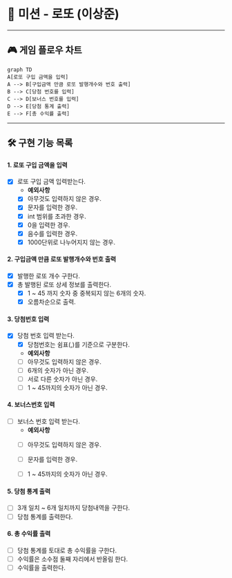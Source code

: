 # 🎰︎ 미션 - 로또 (이상준)

---

## 🎮 게임 플로우 차트
```mermaid
graph TD
A[로또 구입 금액을 입력]
A --> B[구입금액 만큼 로또 발행개수와 번호 출력]
B --> C[당첨 번호를 입력]
C --> D[보너스 번호를 입력]
D --> E[당첨 통계 출력]
E --> F[총 수익률 출력]
```

---

## 🛠 구현 기능 목록
#### 1. 로또 구입 금액을 입력
- [x] 로또 구입 금액 입력받는다.
  - **예외사항**
  - [x] 아무것도 입력하지 않은 경우.
  - [x] 문자를 입력한 경우.
  - [x] int 범위를 초과한 경우.
  - [x] 0을 입력한 경우.
  - [x] 음수를 입력한 경우.
  - [x] 1000단위로 나누어지지 않는 경우.

#### 2. 구입금액 만큼 로또 발행개수와 번호 출력
- [x] 발행한 로또 개수 구한다.
- [x] 총 발행된 로또 상세 정보를 출력한다.
  - [x] 1 ~ 45 까지 숫자 중 중복되지 않는 6개의 숫자.
  - [x] 오름차순으로 출력.

#### 3. 당첨번호 입력
- [x] 당첨 번호 입력 받는다.
  - [x] 당첨번호는 쉼표(,)를 기준으로 구분한다.
  - **예외사항**
  - [ ] 아무것도 입력하지 않은 경우.
  - [ ] 6개의 숫자가 아닌 경우.
  - [ ] 서로 다른 숫자가 아닌 경우.
  - [ ] 1 ~ 45까지의 숫자가 아닌 경우.

#### 4. 보너스번호 입력
- [ ] 보너스 번호 입력 받는다.
  - **예외사항**
  - [ ] 아무것도 입력하지 않은 경우.
  - [ ] 문자를 입력한 경우.
  - [ ] 1 ~ 45까지의 숫자가 아닌 경우.


#### 5. 당첨 통계 출력
- [ ] 3개 일치 ~ 6개 일치까지 당첨내역을 구한다.
- [ ] 당첨 통계를 출력한다.

#### 6. 총 수익률 출력
- [ ] 당첨 통계를 토대로 총 수익률을 구한다.
- [ ] 수익률은 소수점 둘째 자리에서 반올림 한다.
- [ ] 수익률을 출력한다.
